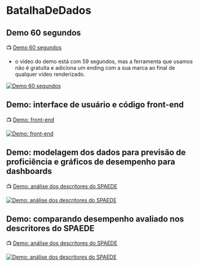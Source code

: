 # BatalhaDeDados


## Demo 60 segundos

:tv: [Demo 60 segundos](https://youtu.be/qccktAWBroM)

* o vídeo do demo está com 59 segundos, mas a ferramenta que usamos não é gratuita e adiciona um ending com a sua marca ao final de qualquer vídeo renderizado.

[![Demo 60 segundos](http://img.youtube.com/vi/qccktAWBroM/0.jpg)](https://youtu.be/qccktAWBroM "Demo 60 segundos")

## Demo: interface de usuário e código front-end

:tv: [Demo: front-end](https://youtu.be/EQ2qZm6TrNA)

[![Demo: front-end](http://img.youtube.com/vi/EQ2qZm6TrNA/0.jpg)](https://youtu.be/EQ2qZm6TrNA "Demo: front-end")



## Demo: modelagem dos dados para previsão de proficiência e gráficos de desempenho para dashboards

:tv: [Demo: análise dos descritores do SPAEDE](https://youtu.be/NugsZIxKQ20)

[![Demo: análise dos descritores do SPAEDE](http://img.youtube.com/vi/NugsZIxKQ20/0.jpg)](https://youtu.be/NugsZIxKQ20 "Demo: análise dos descritores do SPAEDE")


## Demo: comparando desempenho avaliado nos descritores do SPAEDE

:tv: [Demo: análise dos descritores do SPAEDE](https://youtu.be/fW2e8S7Xx8E)

[![Demo: análise dos descritores do SPAEDE](http://img.youtube.com/vi/fW2e8S7Xx8E/0.jpg)](https://youtu.be/fW2e8S7Xx8E "Demo: análise dos descritores do SPAEDE")
